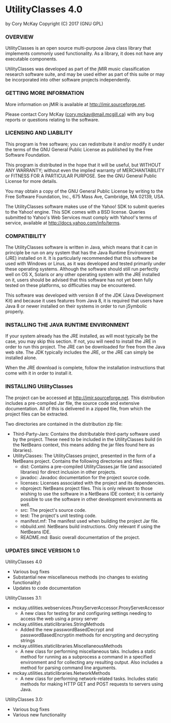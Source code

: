 # UtilityClasses 4.0
by Cory McKay
Copyright (C) 2017 (GNU GPL)


### OVERVIEW

UtilityClasses is an open source multi-purpose Java class library that
implements commonly used functionality. As a library, it does not have any
executable components.

UtilityClasses was developed as part of the jMIR music classification
research software suite, and may be used either as part of this suite or
may be incorporated into other software projects independently.


### GETTING MORE INFORMATION

More information on jMIR is available at http://jmir.sourceforge.net.

Please contact Cory McKay (cory.mckay@mail.mcgill.ca) with any bug reports
or questions relating to the software. 


### LICENSING AND LIABILITY

This program is free software; you can redistribute it and/or modify it under
the terms of the GNU General Public License as published by the Free Software
Foundation.

This program is distributed in the hope that it will be useful, but WITHOUT 
ANY WARRANTY; without even the implied warranty of MERCHANTABILITY or FITNESS
FOR A PARTICULAR PURPOSE. See the GNU General Public License for more details.

You may obtain a copy of the GNU General Public License by writing to the Free
Software Foundation, Inc., 675 Mass Ave, Cambridge, MA 02139, USA.

The UtilityClasses software makes use of the Yahoo! SDK to submit queries to
the Yahoo! engine. This SDK comes with a BSD license. Queries submitted to
Yahoo's Web Services must comply with Yahoo!'s terms of service, available at
http://docs.yahoo.com/info/terms. 


### COMPATIBILITY

The UtilityClasses software is written in Java, which means that it can in
principle be run on any system that has the Java Runtime Environment (JRE)
installed on it. It is particularly recommended that this software be used
with Windows or Linus, as it was developed and tested primarily under these
operating systems. Although the software should still run perfectly well on
OS X, Solaris or any other operating system with the JRE installed on it, 
users should be advised that this software has not yet been fully tested on 
these platforms, so difficulties may be encountered.

This software was developed with version 8 of the JDK (Java Development Kit)
and because it uses features from Java 8, it is required that users have
Java 8 or newer installed on their systems in order to run jSymbolic
properly.


### INSTALLING THE JAVA RUNTIME ENVIRONMENT

If your system already has the JRE installed, as will most typically be the
case, you may skip this section. If not, you will need to install the JRE in
order to run this project. The JRE can be downloaded for free from the Java web
site. The JDK typically includes the JRE, or the JRE can simply be installed
alone.

When the JRE download is complete, follow the installation instructions that
come with it in order to install it.


### INSTALLING UtilityClasses

The project can be accessed at http://jmir.sourceforge.net. This distribution
includes a pre-compiled Jar file, the source code and extensive documentation. 
All of this is delivered in a zipped file, from which the project files can be
extracted.

Two directories are contained in the distribution zip file:

- Third-Party-Jars: Contains the distributable third-party software used by 
the project. These need to be included in the UtilityClasses build (in the
NetBeans context, this means adding the jar files found here as libraries).
- UtilityClasses: The UtilityClasses project, presented in the form of a
NetBeans project. Contains the following directories and files:
	- dist: Contains a pre-compiled UtilityClasses.jar file (and associated
	libraries) for direct inclusion in other projects.
	- javadoc: Javadoc documentation for the project source code.
	- licenses: Licenses associated with the project and its dependencies.
	- nbproject: NetBeans project files. This is only relevant to those
	wishing to use the software in a NetBeans IDE context; it is certainly
	possible to use the software in other development environments as well.
	- src: The project's source code.
	- test: The project's unit testing code.
	- manifest.mf: The manifest used when building the project Jar file.
	- nbbuild.xml: NetBeans build instructions. Only relevant if using the
	NetBeans IDE.
	- README.md: Basic overall documentation of the project.


### UPDATES SINCE VERSION 1.0

UtilityClasses 4.0
- Various bug fixes
- Substantial new miscellaneous methods (no changes to existing functionality)
- Updates to code documentation

UtilityClasses 3.1:
- mckay.utilities.webservices.ProxyServerAccessor.ProxyServerAccessor
	- A new class for testing for and configuring settings needing to
	access the web using a proxy server
- mckay.utilities.staticlibraries.StringMethods
	- Added the new passwordBasedDecrypt and passwordBasedEncryptin 
	methods for encrypting and decrypting strings
- mckay.utilities.staticlibraries.MiscellaneousMethods
	- A new class for performing miscellaneous taks. Includes a static
	method for running as a subprocess a command in a specified 
	environment and for collecting any resulting output. Also includes
	a method for parsing command line arguments.
- mckay.utilities.staticlibraries.NetworkMethods
	- A new class for performing network-related tasks. Includes static
	methods for making HTTP GET and POST requests to servers using Java.

UtilityClasses 3.0:
- Various bug fixes
- Various new functionality